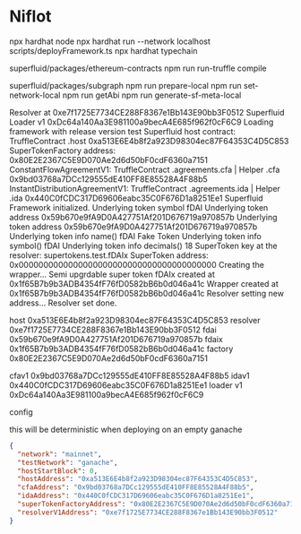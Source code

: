 # Niflot

npx hardhat node
npx hardhat run --network localhost scripts/deployFramework.ts
npx hardhat typechain

superfluid/packages/ethereum-contracts
npm run run-truffle compile

superfluid/packages/subgraph
npm run prepare-local
npm run set-network-local
npm run getAbi
npm run generate-sf-meta-local

Resolver at 0xe7f1725E7734CE288F8367e1Bb143E90bb3F0512
Superfluid Loader v1 0xDc64a140Aa3E981100a9becA4E685f962f0cF6C9
Loading framework with release version test
Superfluid host contract: TruffleContract .host 0xa513E6E4b8f2a923D98304ec87F64353C4D5C853
SuperTokenFactory address: 0x80E2E2367C5E9D070Ae2d6d50bF0cdF6360a7151
ConstantFlowAgreementV1: TruffleContract .agreements.cfa | Helper .cfa 0x9bd03768a7DCc129555dE410FF8E85528A4F88b5
InstantDistributionAgreementV1: TruffleContract .agreements.ida | Helper .ida 0x440C0fCDC317D69606eabc35C0F676D1a8251Ee1
Superfluid Framework initialized.
Underlying token symbol fDAI
Underlying token address 0x59b670e9fA9D0A427751Af201D676719a970857b
Underlying token address 0x59b670e9fA9D0A427751Af201D676719a970857b
Underlying token info name() fDAI Fake Token
Underlying token info symbol() fDAI
Underlying token info decimals() 18
SuperToken key at the resolver: supertokens.test.fDAIx
SuperToken address: 0x0000000000000000000000000000000000000000
Creating the wrapper...
Semi upgrdable super token fDAIx created at 0x1f65B7b9b3ADB4354fF76fD0582bB6b0d046a41c
Wrapper created at 0x1f65B7b9b3ADB4354fF76fD0582bB6b0d046a41c
Resolver setting new address...
Resolver set done.

host 0xa513E6E4b8f2a923D98304ec87F64353C4D5C853
resolver 0xe7f1725E7734CE288F8367e1Bb143E90bb3F0512
fdai 0x59b670e9fA9D0A427751Af201D676719a970857b
fdaix 0x1f65B7b9b3ADB4354fF76fD0582bB6b0d046a41c
factory 0x80E2E2367C5E9D070Ae2d6d50bF0cdF6360a7151

cfav1 0x9bd03768a7DCc129555dE410FF8E85528A4F88b5
idav1 0x440C0fCDC317D69606eabc35C0F676D1a8251Ee1
loader v1 0xDc64a140Aa3E981100a9becA4E685f962f0cF6C9

config

this will be deterministic when deploying on an empty ganache

```json
{
  "network": "mainnet",
  "testNetwork": "ganache",
  "hostStartBlock": 0,
  "hostAddress": "0xa513E6E4b8f2a923D98304ec87F64353C4D5C853",
  "cfaAddress": "0x9bd03768a7DCc129555dE410FF8E85528A4F88b5",
  "idaAddress": "0x440C0fCDC317D69606eabc35C0F676D1a8251Ee1",
  "superTokenFactoryAddress": "0x80E2E2367C5E9D070Ae2d6d50bF0cdF6360a7151",
  "resolverV1Address": "0xe7f1725E7734CE288F8367e1Bb143E90bb3F0512"
}
```
